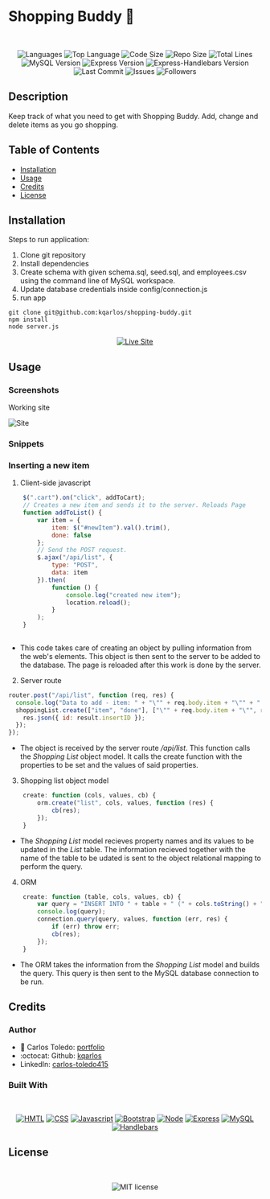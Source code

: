 # Shopping Buddy 🛒

</br>
<p align="center">
    <img src="https://img.shields.io/github/languages/count/kqarlos/shopping-buddy?style=for-the-badge" alt="Languages" />
    <img src="https://img.shields.io/github/languages/top/kqarlos/shopping-buddy?style=for-the-badge" alt="Top Language" />
    <img src="https://img.shields.io/github/languages/code-size/kqarlos/shopping-buddy?style=for-the-badge" alt="Code Size" />
    <img src="https://img.shields.io/github/repo-size/kqarlos/shopping-buddy?style=for-the-badge" alt="Repo Size" />   
    <img src="https://img.shields.io/tokei/lines/github/kqarlos/shopping-buddy?style=for-the-badge" alt="Total Lines" />
    <img src="https://img.shields.io/github/package-json/dependency-version/kqarlos/shopping-buddy/mysql?style=for-the-badge" alt="MySQL Version" />
    <img src="https://img.shields.io/github/package-json/dependency-version/kqarlos/shopping-buddy/express?style=for-the-badge" alt="Express Version" />
    <img src="https://img.shields.io/github/package-json/dependency-version/kqarlos/shopping-buddy/express-handlebars?style=for-the-badge" alt="Express-Handlebars Version" />
    <img src="https://img.shields.io/github/last-commit/kqarlos/shopping-buddy?style=for-the-badge" alt="Last Commit" />  
    <img src="https://img.shields.io/github/issues/kqarlos/shopping-buddy?style=for-the-badge" alt="Issues" />  
    <img src="https://img.shields.io/github/followers/kqarlos?style=social" alt="Followers" />  
</p>

## Description

Keep track of what you need to get with Shopping Buddy. Add, change and delete items as you go shopping.

## Table of Contents

* [Installation](#installation)
* [Usage](#usage)
* [Credits](#credits)
* [License](#license)

## Installation

Steps to run application:
1. Clone git repository
2. Install dependencies
3. Create schema with given schema.sql, seed.sql, and employees.csv using the command line of MySQL workspace.
4. Update database credentials inside config/connection.js
5. run app

```
git clone git@github.com:kqarlos/shopping-buddy.git
npm install
node server.js
```

<p align="center">
    <a href="https://shopping-buddy2020.herokuapp.com/"><img src="https://img.shields.io/badge/-👉 See Live Site-success?style=for-the-badge"  alt="Live Site" /></a>
</p>


## Usage

### Screenshots

Working site

![Site](public/assets/images/live.gif)

### Snippets

### Inserting a new item

1. Client-side javascript

```javascript
    $(".cart").on("click", addToCart);
    // Creates a new item and sends it to the server. Reloads Page
    function addToList() {
        var item = {
            item: $("#newItem").val().trim(),
            done: false
        };
        // Send the POST request.
        $.ajax("/api/list", {
            type: "POST",
            data: item
        }).then(
            function () {
                console.log("created new item");
                location.reload();
            }
        );
    }
    
```
* This code takes care of creating an object by pulling information from the web's elements. This object is then sent to the server to be added to the database. The page is reloaded after this work is done by the server.


2. Server route

```javascript
router.post("/api/list", function (req, res) {
  console.log("Data to add - item: " + "\"" + req.body.item + "\"" + " done: " + req.body.done);
  shoppingList.create(["item", "done"], ["\"" + req.body.item + "\"", req.body.done], function (result) {
    res.json({ id: result.insertID });
  });
});

```
* The object is received by the server route _/api/list_. This function calls the _Shopping List_ object model. It calls the create function with the properties to be set and the values of said properties.

3. Shopping list object model

```javascript
    create: function (cols, values, cb) {
        orm.create("list", cols, values, function (res) {
            cb(res);
        });
    }
```
* The _Shopping List_ model recieves property names and its values to be updated in the _List_ table. The information recieved together with the name of the table to be udated is sent to the object relational mapping to perform the query.

4. ORM

```javascript
    create: function (table, cols, values, cb) {
        var query = "INSERT INTO " + table + " (" + cols.toString() + ") VALUES (" + values.toString() + ")";
        console.log(query);
        connection.query(query, values, function (err, res) {
            if (err) throw err;
            cb(res);
        });
    }
```
* The ORM takes the information from the _Shopping List_ model and builds the query. This query is then sent to the MySQL database connection to be run.

## Credits 

### Author

- 💼 Carlos Toledo: [portfolio](https://professional-portfolio2020.herokuapp.com/)
- :octocat: Github: [kqarlos](https://www.github.com/kqarlos)
- LinkedIn: [carlos-toledo415](https://www.linkedin.com/in/carlos-toledo415/)


### Built With

</br>
<p align="center">
    <a href="https://developer.mozilla.org/en-US/docs/Web/HTML"><img src="https://img.shields.io/badge/-HTML-orange?style=for-the-badge"  alt="HMTL" /></a>
    <a href="https://developer.mozilla.org/en-US/docs/Web/CSS"><img src="https://img.shields.io/badge/-CSS-blue?style=for-the-badge" alt="CSS" /></a>
    <a href="https://www.javascript.com/"><img src="https://img.shields.io/badge/-Javascript-yellow?style=for-the-badge" alt="Javascript" /></a>
    <a href="https://getbootstrap.com/"><img src="https://img.shields.io/badge/-Bootstrap-blue?style=for-the-badge" alt="Bootstrap" /></a>
    <a href="https://nodejs.org/en/"><img src="https://img.shields.io/badge/-Node-orange?style=for-the-badge" alt="Node" /></a>
    <a href="https://www.npmjs.com/package/express"><img src="https://img.shields.io/badge/-Express-green?style=for-the-badge" alt="Express" /></a>
    <a href="https://www.mysql.com/"><img src="https://img.shields.io/badge/-MySQL-blue?style=for-the-badge" alt="MySQL" /></a>
    <a href="https://handlebarsjs.com/"><img src="https://img.shields.io/badge/-Handlebars-green?style=for-the-badge" alt="Handlebars" /></a>
</p>

## License

</br>
<p align="center">
    <img align="center" src="https://img.shields.io/github/license/kqarlos/shopping-buddy?style=for-the-badge" alt="MIT license" />
</p>